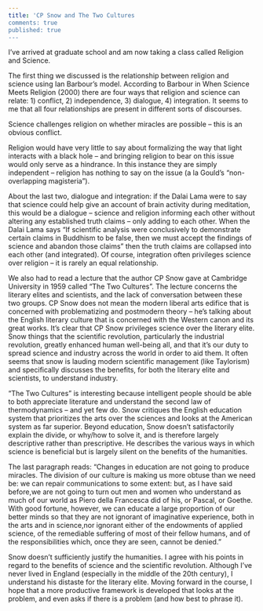 ```yaml
---
title: 'CP Snow and The Two Cultures
comments: true
published: true
---
```

I’ve arrived at graduate school and am now taking a class called Religion and Science.

The first thing we discussed is the relationship between religion and science using Ian Barbour’s model. According to Barbour in When Science Meets Religion (2000) there are four ways that religion and science can relate: 1) conflict, 2) independence, 3) dialogue, 4) integration. It seems to me that all four relationships are present in different sorts of discourses.

Science challenges religion on whether miracles are possible – this is an obvious conflict.

Religion would have very little to say about formalizing the way that light interacts with a black hole – and bringing religion to bear on this issue would only serve as a hindrance. In this instance they are simply independent – religion has nothing to say on the issue (a la Gould’s “non-overlapping magisteria”).

About the last two, dialogue and integration: if the Dalai Lama were to say that science could help give an account of brain activity during meditation, this would be a dialogue – science and religion informing each other without altering any established truth claims – only adding to each other. When the Dalai Lama says “If scientific analysis were conclusively to demonstrate certain claims in Buddhism to be false, then we must accept the findings of science and abandon those claims” then the truth claims are collapsed into each other (and integrated). Of course, integration often privileges science over religion – it is rarely an equal relationship.

We also had to read a lecture that the author CP Snow gave at Cambridge University in 1959 called “The Two Cultures”. The lecture concerns the literary elites and scientists, and the lack of conversation between these two groups. CP Snow does not mean the modern liberal arts edifice that is concerned with problematizing and postmodern theory – he’s talking about the English literary culture that is concerned with the Western canon and its great works. It’s clear that CP Snow privileges science over the literary elite. Snow things that the scientific revolution, particularly the industrial revolution, greatly enhanced human well-being all, and that it’s our duty to spread science and industry across the world in order to aid them. It often seems that snow is lauding modern scientific management (like Taylorism) and specifically discusses the benefits, for both the literary elite and scientists, to understand industry.

“The Two Cultures” is interesting because intelligent people should be able to both appreciate literature and understand the second law of thermodynamics – and yet few do. Snow critiques the English education system that prioritizes the arts over the sciences and looks at the American system as far superior. Beyond education, Snow doesn’t satisfactorily explain the divide, or why/how to solve it, and is therefore largely descriptive rather than prescriptive. He describes the various ways in which science is beneficial but is largely silent on the benefits of the humanities.

The last paragraph reads: “Changes in education are not going to produce miracles. The division of our culture is making us more obtuse than we need be: we can repair communications to some extent: but, as I have said before,we are not going to turn out men and women who understand as much of our world as Piero della Francesca did of his, or Pascal, or Goethe. With good fortune, however, we can educate a large proportion of our better minds so that they are not ignorant of imaginative experience, both in the arts and in science,nor ignorant either of the endowments of applied science, of the remediable suffering of most of their fellow humans, and of the responsibilities which, once they are seen, cannot be denied.”

Snow doesn’t sufficiently justify the humanities. I agree with his points in regard to the benefits of science and the scientific revolution. Although I’ve never lived in England (especially in the middle of the 20th century), I understand his distaste for the literary elite. Moving forward in the course, I hope that a more productive framework is developed that looks at the problem, and even asks if there is a problem (and how best to phrase it).

